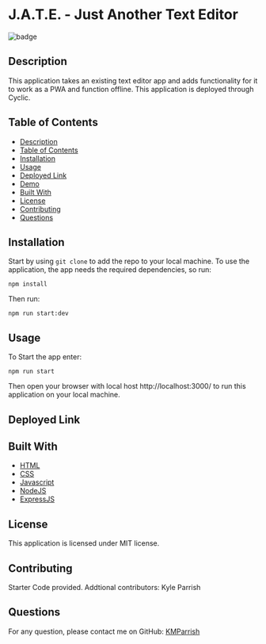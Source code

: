 <h1>J.A.T.E. - Just Another Text Editor</h1>
  
![badge](https://img.shields.io/badge/license-MIT-blue.svg)

## Description
This application takes an existing text editor app and adds functionality for it to work as a PWA and function offline. This application is deployed through Cyclic.

## Table of Contents
- [Description](#description)
- [Table of Contents](#table-of-contents)
- [Installation](#installation)
- [Usage](#usage)
- [Deployed Link](#deployed-link)
- [Demo](#demo)
- [Built With](#built-with)
- [License](#license)
- [Contributing](#contributing)
- [Questions](#questions)

## Installation
 Start by using `git clone` to add the repo to your local machine. To use the application, the app needs the required dependencies, so run: 

 `npm install`

Then run:

`npm run start:dev`

## Usage
To Start the app enter:

`npm run start`

Then open your browser with local host http://localhost:3000/ to run this application on your local machine.

## Deployed Link









## Built With

* [HTML](https://developer.mozilla.org/en-US/docs/Web/HTML)
* [CSS](https://developer.mozilla.org/en-US/docs/Web/CSS)
* [Javascript](https://developer.mozilla.org/en-US/docs/Web/Javascript)
* [NodeJS](https://nodejs.org/en/)
* [ExpressJS](https://expressjs.com/)
  

## License
This application is licensed under MIT license. 


## Contributing
Starter Code provided. Addtional contributors: Kyle Parrish



## Questions
For any question, please contact me on GitHub: [KMParrish](https://github.com/KMParrish)
